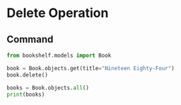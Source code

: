 # Delete Operation

## Command
```python
from bookshelf.models import Book

book = Book.objects.get(title="Nineteen Eighty-Four")
book.delete()

books = Book.objects.all()
print(books)
